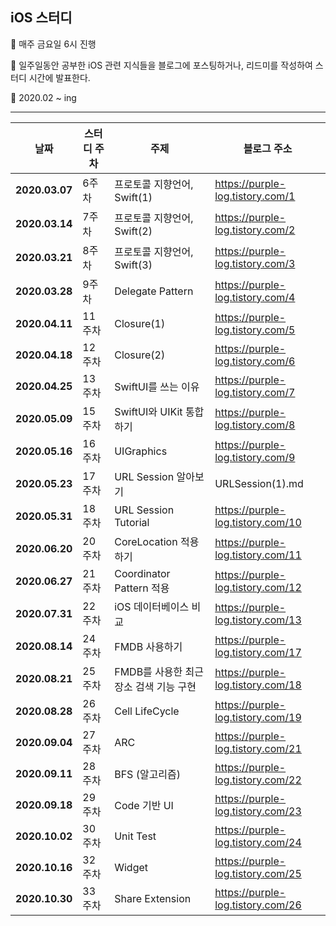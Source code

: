 ## iOS 스터디

📌 매주 금요일 6시 진행

📌 일주일동안 공부한 iOS 관련 지식들을 블로그에 포스팅하거나, 리드미를 작성하여 스터디 시간에 발표한다.

📌 2020.02 ~ ing

------

| **날짜**       | **스터디 주차** | **주제**                               | **블로그 주소**                   |
| -------------- | --------------- | -------------------------------------- | --------------------------------- |
| **2020.03.07** | 6주차           | 프로토콜 지향언어, Swift(1)            | https://purple-log.tistory.com/1  |
| **2020.03.14** | 7주차           | 프로토콜 지향언어, Swift(2)            | https://purple-log.tistory.com/2  |
| **2020.03.21** | 8주차           | 프로토콜 지향언어, Swift(3)            | https://purple-log.tistory.com/3  |
| **2020.03.28** | 9주차           | Delegate Pattern                       | https://purple-log.tistory.com/4  |
| **2020.04.11** | 11주차          | Closure(1)                             | https://purple-log.tistory.com/5  |
| **2020.04.18** | 12주차          | Closure(2)                             | https://purple-log.tistory.com/6  |
| **2020.04.25** | 13주차          | SwiftUI를 쓰는 이유                    | https://purple-log.tistory.com/7  |
| **2020.05.09** | 15주차          | SwiftUI와 UIKit 통합하기               | https://purple-log.tistory.com/8  |
| **2020.05.16** | 16주차          | UIGraphics                             | https://purple-log.tistory.com/9  |
| **2020.05.23** | 17주차          | URL Session 알아보기                   | URLSession(1).md                  |
| **2020.05.31** | 18주차          | URL Session Tutorial                   | https://purple-log.tistory.com/10 |
| **2020.06.20** | 20주차          | CoreLocation 적용하기                  | https://purple-log.tistory.com/11 |
| **2020.06.27** | 21주차          | Coordinator Pattern 적용               | https://purple-log.tistory.com/12 |
| **2020.07.31** | 22주차          | iOS 데이터베이스 비교                  | https://purple-log.tistory.com/13 |
| **2020.08.14** | 24주차          | FMDB 사용하기                          | https://purple-log.tistory.com/17 |
| **2020.08.21** | 25주차          | FMDB를 사용한 최근 장소 검색 기능 구현 | https://purple-log.tistory.com/18 |
| **2020.08.28** | 26주차          | Cell LifeCycle                         | https://purple-log.tistory.com/19 |
| **2020.09.04** | 27주차          | ARC                                    | https://purple-log.tistory.com/21 |
| **2020.09.11** | 28주차          | BFS (알고리즘)                         | https://purple-log.tistory.com/22 |
| **2020.09.18** | 29주차          | Code 기반 UI                           | https://purple-log.tistory.com/23 |
| **2020.10.02** | 30주차          | Unit Test                              | https://purple-log.tistory.com/24 |
| **2020.10.16** | 32주차          | Widget                                 | https://purple-log.tistory.com/25 |
| **2020.10.30** | 33주차          | Share Extension                        | https://purple-log.tistory.com/26 |

